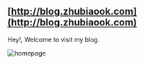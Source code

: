 ## [http://blog.zhubiaook.com](http://blog.zhubiaook.com)

Hey!, Welcome to visit my blog.

![homepage](C:\Users\heburn\Desktop\homepage.png)
